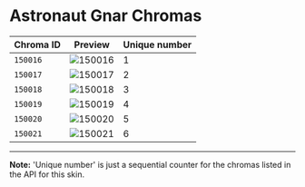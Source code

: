 # Astronaut Gnar Chromas

| Chroma ID | Preview | Unique number |
|---|---|---|
| `150016` | ![150016](https://raw.communitydragon.org/latest/plugins/rcp-be-lol-game-data/global/default/v1/champion-chroma-images/150/150016.png) | 1 |
| `150017` | ![150017](https://raw.communitydragon.org/latest/plugins/rcp-be-lol-game-data/global/default/v1/champion-chroma-images/150/150017.png) | 2 |
| `150018` | ![150018](https://raw.communitydragon.org/latest/plugins/rcp-be-lol-game-data/global/default/v1/champion-chroma-images/150/150018.png) | 3 |
| `150019` | ![150019](https://raw.communitydragon.org/latest/plugins/rcp-be-lol-game-data/global/default/v1/champion-chroma-images/150/150019.png) | 4 |
| `150020` | ![150020](https://raw.communitydragon.org/latest/plugins/rcp-be-lol-game-data/global/default/v1/champion-chroma-images/150/150020.png) | 5 |
| `150021` | ![150021](https://raw.communitydragon.org/latest/plugins/rcp-be-lol-game-data/global/default/v1/champion-chroma-images/150/150021.png) | 6 |

---

**Note:** 'Unique number' is just a sequential counter for the chromas listed in the API for this skin.